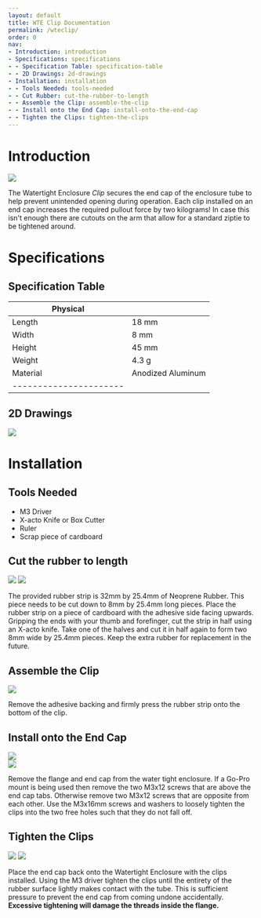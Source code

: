 ```yaml
---
layout: default
title: WTE Clip Documentation
permalink: /wteclip/
order: 0
nav:
- Introduction: introduction
- Specifications: specifications
- - Specification Table: specification-table
- - 2D Drawings: 2d-drawings
- Installation: installation
- - Tools Needed: tools-needed
- - Cut Rubber: cut-the-rubber-to-length
- - Assemble the Clip: assemble-the-clip
- - Install onto the End Cap: install-onto-the-end-cap
- - Tighten the Clips: tighten-the-clips
---
```


# Introduction

<img src="/wteclip/cad/IMG_1856.JPG" class="img-center" style="max-width:800px"  />

The Watertight Enclosure *Clip* secures the end cap of the enclosure tube to help prevent unintended opening during operation. Each clip installed on an end cap increases the required pullout force by two kilograms! In case this isn't enough there are cutouts on the arm that allow for a standard ziptie to be tightened around. 

# Specifications

## Specification Table

|  **Physical**  |          |
| ------------- | --------- |
| Length | 18 mm | 0.7 in |
| Width | 8 mm | 0.3 in |
| Height | 45 mm | 1.8 in |
| Weight | 4.3 g | 0.01 lbs |
| Material | Anodized Aluminum |
|----------------------|

## 2D Drawings

<img src="/wteclip/cad/WTECLIP-M-ARM-R1-PUBLIC.PNG" class="img-responsive" style="max-width:800px"  />

# Installation

## Tools Needed
  * M3 Driver
  * X-acto Knife or Box Cutter
  * Ruler
  * Scrap piece of cardboard
  
## Cut the rubber to length

<img src="/wteclip/cad/IMG_1830.JPG" class="img-responsive img-center" style="max-width:800px"  />

<img src="/wteclip/cad/WTECLIP-MISC-INSTRUCTIONS-RUBBER-STRIP.PNG" class="img-responsive img-center" style="max-width:800px"  />

The provided rubber strip is 32mm by 25.4mm of Neoprene Rubber. This piece needs to be cut down to 8mm by 25.4mm long pieces. Place the rubber strip on a piece of cardboard with the adhesive side facing upwards. Gripping the ends with your thumb and forefinger, cut the strip in half using an X-acto knife. Take one of the halves and cut it in half again to form two 8mm wide by 25.4mm pieces. Keep the extra rubber for replacement in the future. 

## Assemble the Clip

<img src="/wteclip/cad/IMG_1834.JPG" class="img-responsive img-center" style="max-width:600px"  />

Remove the adhesive backing and firmly press the rubber strip onto the bottom of the clip. 

## Install onto the End Cap

<div class="row">
	<div class="col-sm-6">
		<img src="/wteclip/cad/IMG_1846.JPG" class="img-responsive img-center" style="max-width:400px"  />
	</div>
	<div class="col-sm-6">
		<img src="/wteclip/cad/IMG_1843.JPG" class="img-responsive img-center" style="max-width:400px"  />
	</div>
</div>

Remove the flange and end cap from the water tight enclosure. If a Go-Pro mount is being used then remove the two M3x12 screws that are above the end cap tabs. Otherwise remove two M3x12 screws that are opposite from each other. Use the M3x16mm screws and washers to loosely tighten the clips into the two free holes such that they do not fall off.

## Tighten the Clips

<img src="/wteclip/cad/IMG_1848.JPG" class="img-responsive img-center" style="max-width:800px"  />

<img src="/wteclip/cad/IMG_1852.JPG" class="img-responsive img-center" style="max-width:800px"  />

Place the end cap back onto the Watertight Enclosure with the clips installed. Using the M3 driver tighten the clips until the entirety of the rubber surface lightly makes contact with the tube. This is sufficient pressure to prevent the end cap from coming undone accidentally. **Excessive tightening will damage the threads inside the flange.**
